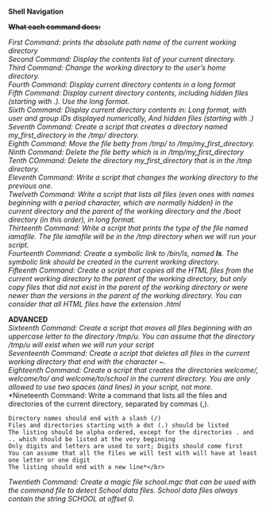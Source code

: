 **Shell Navigation**</br>

**~~What each command does:~~**</br>

*First Command:  prints the absolute path name of the current working directory*</br>
*Second Command: Display the contents list of your current directory.*</br>
*Third Command: Change the working directory to the user’s home directory.*</br>
*Fourth Command: Display current directory contents in a long format*</br>
*Fifth Command: Display current directory contents, including hidden files (starting with .). Use the long format.*</br>
*Sixth Command: Display current directory contents in: Long format, with user and group IDs displayed numerically, And hidden files (starting with .)*</br>
*Seventh Command: Create a script that creates a directory named my_first_directory in the /tmp/ directory.*</br>
*Eighth Command: Move the file betty from /tmp/ to /tmp/my_first_directory.*</br>
*Ninth Command: Delete the file betty which is in /tmp/my_first_directory*</br>
*Tenth COmmand: Delete the directory my_first_directory that is in the /tmp directory.*</br>
*Eleventh Command: Write a script that changes the working directory to the previous one.*</br>
*Twelveth Command: Write a script that lists all files (even ones with names beginning with a period character, which are normally hidden) in the current directory and the parent of the working directory and the /boot directory (in this order), in long format.*</br>
*Thirteenth Command: Write a script that prints the type of the file named iamafile. The file iamafile will be in the /tmp directory when we will run your script.*</br>
*Fourteenth Command: Create a symbolic link to /bin/ls, named __ls__. The symbolic link should be created in the current working directory.*</br>
*Fifteenth Command: Create a script that copies all the HTML files from the current working directory to the parent of the working directory, but only copy files that did not exist in the parent of the working directory or were newer than the versions in the parent of the working directory.
You can consider that all HTML files have the extension .html*</br>

**ADVANCED**</br>
*Sixteenth Command: Create a script that moves all files beginning with an uppercase letter to the directory /tmp/u.
You can assume that the directory /tmp/u will exist when we will run your script*</br>
*Seventeenth Command: Create a script that deletes all files in the current working directory that end with the character ~.*</br>
*Eighteenth Command: Create a script that creates the directories welcome/, welcome/to/ and welcome/to/school in the current directory.
You are only allowed to use two spaces (and lines) in your script, not more.*</br>
*Nineteenth Command: Write a command that lists all the files and directories of the current directory, separated by commas (,).

    Directory names should end with a slash (/)
    Files and directories starting with a dot (.) should be listed
    The listing should be alpha ordered, except for the directories . and .. which should be listed at the very beginning
    Only digits and letters are used to sort; Digits should come first
    You can assume that all the files we will test with will have at least one letter or one digit
    The listing should end with a new line*</br>
*Twentieth Command: Create a magic file school.mgc that can be used with the command file to detect School data files. School data files always contain the string SCHOOL at offset 0.*
